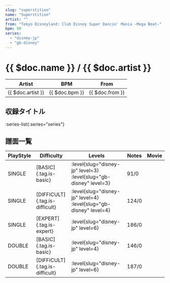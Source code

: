 ```yaml
---
slug: "superstition"
name: "Superstition"
artist: ""
from: "Tokyo Disneyland: Club Disney Super Dancin' Mania -Mega Beat-"
bpm: 99
series:
  - "disney-jp"
  - "gb-disney"
---
```


# {{ $doc.name }} / {{ $doc.artist }}

|Artist|BPM|From|
|------|---|----|
|{{ $doc.artist }}|{{ $doc.bpm }}|{{ $doc.from }}|

## 収録タイトル

:series-list{:series="series"}

## 譜面一覧

|PlayStyle|Difficulty|Levels|Notes|Movie|
|---------|----------|------|-----|-----|
|SINGLE|[BASIC]{.tag.is-basic}|<div class="field is-grouped is-grouped-multiline">:level{slug="disney-jp" level=3} :level{slug="gb-disney" level=3}</div>|91/0||
|SINGLE|[DIFFICULT]{.tag.is-difficult}|<div class="field is-grouped is-grouped-multiline">:level{slug="disney-jp" level=4} :level{slug="gb-disney" level=4}</div>|124/0||
|SINGLE|[EXPERT]{.tag.is-expert}|<div class="field is-grouped is-grouped-multiline">:level{slug="disney-jp" level=6}</div>|186/0||
|DOUBLE|[BASIC]{.tag.is-basic}|<div class="field is-grouped is-grouped-multiline">:level{slug="disney-jp" level=4}</div>|146/0||
|DOUBLE|[DIFFICULT]{.tag.is-difficult}|<div class="field is-grouped is-grouped-multiline">:level{slug="disney-jp" level=6}</div>|187/0||
